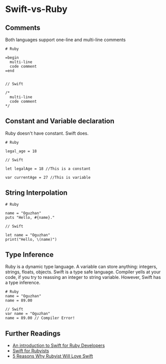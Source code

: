 # Swift-vs-Ruby

## Comments
Both languages support one-line and multi-line comments
```
# Ruby 

=begin
  multi-line 
  code comment
=end


// Swift 

/*
  multi-line
  code comment
*/
```


## Constant and Variable declaration
Ruby doesn't have constant. Swift does.

```
# Ruby

legal_age = 18

// Swift 

let legalAge = 18 //This is a constant

var currentAge = 27 //This is variable
```

## String Interpolation

```
# Ruby

name = "Oguzhan"
puts "Hello, #{name}."

// Swift

let name = "Oguzhan"
print("Hello, \(name)")
```

## Type Inference
Ruby is a dynamic type language. A variable can store anything: integers, strings, floats, objects.
Swift is a type safe language. Compiler yells at your code, if you try to reassing an integer to string variable. However, Swift has a type inference. 
```
# Ruby 
name = "Oguzhan"
name = 89.00

// Swift 
var name = "Oguzhan"
name = 89.00 // Compiler Error!

```

## Further Readings
* [An introduction to Swift for Ruby Developers](http://www.aidanf.net/posts/an-introduction-to-swift-for-ruby-developers)
* [Swift for Rubyists](https://academy.realm.io/posts/swift-for-rubyists/)
* [5 Reasons Why Rubyist Will Love Swift](https://littlelines.com/blog/2014/06/11/why-rubyist-will-love-swift)


